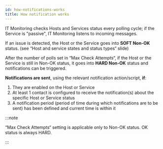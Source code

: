 ```yaml
---
id: how-notifications-works
title: How notification works
---
```


IT Monitoring checks Hosts and Services status every polling cycle; if the Service is "passive", IT Monitoring listens to incoming messages.

If an issue is detected, the Host or the Service goes into **SOFT Non-OK** status. (see “Host and service states and status types“ slide)

After the number of polls set in “Max Check Attempts“, if the Host or the Service is still in Non-OK status, it goes into **HARD Non-OK** status and notifications can be triggered.
 
**Notifications are sent**, using the relevant notification action/script, **if**:

1. They are enabled on the Host or Service
2. At least 1 contact is configured to receive the notification(s) about the specific Host or Service status
3. A notification period (period of time during which notifications are to be sent) has been defined and current time is within it

:::note 

“Max Check Attempts“ setting is applicable only to Non-OK status. OK status is always HARD.

:::